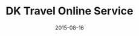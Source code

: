 ---
layout: post
title: DK Travel Online Service
date: 2015-08-16
image: /images/homepage/cover-1.jpg
description: This is the offical website of DK Travel which is a travel agency located in Finland. They provide travel products covered almost all the nordic countries. I was hired to re-design and develop their offical online service. The main tech-stack is Firebase, AngularJS, GoogleMap APIs, Bootstrap, Yeoman, Grunt and Bower.
categories: [project]
tags: [Project, Angularjs]
---